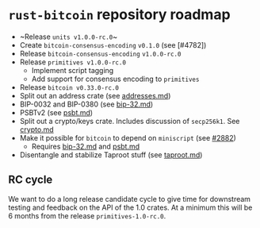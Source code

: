 # `rust-bitcoin` repository roadmap

* ~Release `units v1.0.0-rc.0`~
* Create `bitcoin-consensus-encoding` `v0.1.0` (see [#4782])
* Release `bitcoin-consensus-encoding` `v1.0.0-rc.0`
* Release `primitives v1.0.0-rc.0`
  * Implement script tagging
  * Add support for consensus encoding to `primitives`
* Release `bitcoin v0.33.0-rc.0`
* Split out an address crate (see [addresses.md])
* BIP-0032 and BIP-0380 (see [bip-32.md])
* PSBTv2 (see [psbt.md])
* Split out a crypto/keys crate. Includes discussion of `secp256k1`. See [crypto.md]
* Make it possible for `bitcoin` to depend on `miniscript` (see [#2882])
    - Requires [bip-32.md] and [psbt.md]
* Disentangle and stabilize Taproot stuff (see [taproot.md])

## RC cycle

We want to do a long release candidate cycle to give time for downstream testing and feedback on the
API of the 1.0 crates. At a minimum this will be 6 months from the release `primitives-1.0-rc.0`.

[addresses.md]: ./addresses.md
[bip-32.md]: ./bip-32.md
[crypto.md]: ./crypto.md
[psbt.md]: ./psbt.md
[taproot.md]: ./taproot.md
[#2882]: <https://github.com/rust-bitcoin/rust-bitcoin/issues/2882>
